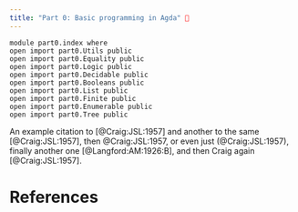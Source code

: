 ```yaml
---
title: "Part 0: Basic programming in Agda" 🚧
---
```


```
module part0.index where
open import part0.Utils public
open import part0.Equality public
open import part0.Logic public
open import part0.Decidable public
open import part0.Booleans public
open import part0.List public
open import part0.Finite public
open import part0.Enumerable public
open import part0.Tree public
```

An example citation to [@Craig:JSL:1957]
and another to the same [@Craig:JSL:1957],
then @Craig:JSL:1957,
or even just (@Craig:JSL:1957),
finally another one [@Langford:AM:1926:B],
and then Craig again [@Craig:JSL:1957].

# References
